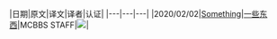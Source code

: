 |日期|原文|译文|译者|认证|
|---|---|---|
|2020/02/02|[Something](https://www.mcbbs.net)|[一些东西](https://www.mcbbs.net)|MCBBS STAFF|![](https://www.mcbbs.net/static/image/smiley/mcitem/emerald.png)|